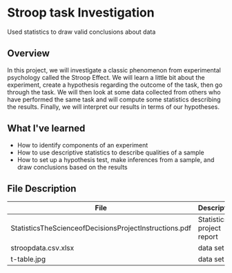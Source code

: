 # Stroop task Investigation
Used statistics to draw valid conclusions about data

## Overview
In this project, we will investigate a classic phenomenon from experimental psychology called the Stroop Effect. We will learn a little bit about the experiment, create a hypothesis regarding the outcome of the task, then go through the task. We will then look at some data collected from others who have performed the same task and will compute some statistics describing the results. Finally, we will interpret our results in terms of our hypotheses.

## What I've learned
* How to identify components of an experiment
* How to use descriptive statistics to describe qualities of a sample
* How to set up a hypothesis test, make inferences from a sample, and draw conclusions based on the results

## File Description
File | Description
--- | ---
StatisticsTheScienceofDecisionsProjectInstructions.pdf | Statistics project report
stroopdata.csv.xlsx | data set
t-table.jpg | data set
